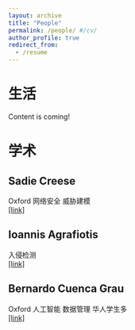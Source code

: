 ```yaml
---
layout: archive
title: "People"
permalink: /people/ #/cv/
author_profile: true
redirect_from:
  - /resume
---
```



<SCRIPT language=JavaScript> 
function password() { 
var testV = 1; 
var pass1 = prompt('Input Password:',''); 
while (testV < 3) { 
if (!pass1) 
history.go(-1); 
if (pass1 == "888") { 
alert('Success!'); 
break; 
} 
testV+=-1; 
var pass1 = prompt('Wrong! Please input again'); 
}
if (pass1!="password" & testV ==3) 
history.go(-1); 
return " "; 
} 
document.write(password()); 
</SCRIPT>


# 生活
Content is coming!  

# 学术
## Sadie Creese
Oxford 网络安全 威胁建模
<br>[[link]](http://www.cs.ox.ac.uk/people/sadie.creese/)  

## Ioannis Agrafiotis
入侵检测
<br>[[link]](http://www.cs.ox.ac.uk/people/ioannis.agrafiotis/)

## Bernardo Cuenca Grau
Oxford 人工智能 数据管理 华人学生多
<br>[[link]](http://www.cs.ox.ac.uk/people/bernardo.cuencagrau/)


<!--
{% include base_path %}

Education
======
* B.S. in GitHub, GitHub University, 2012
* M.S. in Jekyll, GitHub University, 2014
* Ph.D in Version Control Theory, GitHub University, 2018 (expected)

Work experience
======
* Summer 2015: Research Assistant
  * Github University
  * Duties included: Tagging issues
  * Supervisor: Professor Git

* Fall 2015: Research Assistant
  * Github University
  * Duties included: Merging pull requests
  * Supervisor: Professor Hub
  
Skills
======
* Skill 1
* Skill 2
  * Sub-skill 2.1
  * Sub-skill 2.2
  * Sub-skill 2.3
* Skill 3

Publications
======
  <ul>{% for post in site.publications %}
    {% include archive-single-cv.html %}
  {% endfor %}</ul>
  
Talks
======
  <ul>{% for post in site.talks %}
    {% include archive-single-talk-cv.html %}
  {% endfor %}</ul>
  
Teaching
======
  <ul>{% for post in site.teaching %}
    {% include archive-single-cv.html %}
  {% endfor %}</ul>
  
Service and leadership
======
* Currently signed in to 43 different slack teams
-->
